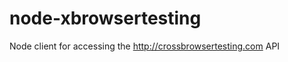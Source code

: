 node-xbrowsertesting
====================

Node client for accessing the http://crossbrowsertesting.com API
